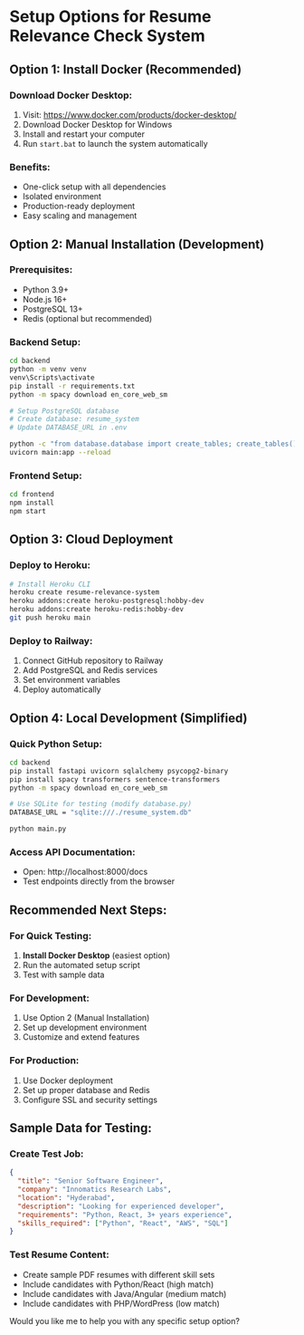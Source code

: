 # Setup Options for Resume Relevance Check System

## Option 1: Install Docker (Recommended)

### Download Docker Desktop:
1. Visit: https://www.docker.com/products/docker-desktop/
2. Download Docker Desktop for Windows
3. Install and restart your computer
4. Run `start.bat` to launch the system automatically

### Benefits:
- One-click setup with all dependencies
- Isolated environment
- Production-ready deployment
- Easy scaling and management

## Option 2: Manual Installation (Development)

### Prerequisites:
- Python 3.9+ 
- Node.js 16+
- PostgreSQL 13+
- Redis (optional but recommended)

### Backend Setup:
```bash
cd backend
python -m venv venv
venv\Scripts\activate
pip install -r requirements.txt
python -m spacy download en_core_web_sm

# Setup PostgreSQL database
# Create database: resume_system
# Update DATABASE_URL in .env

python -c "from database.database import create_tables; create_tables()"
uvicorn main:app --reload
```

### Frontend Setup:
```bash
cd frontend
npm install
npm start
```

## Option 3: Cloud Deployment

### Deploy to Heroku:
```bash
# Install Heroku CLI
heroku create resume-relevance-system
heroku addons:create heroku-postgresql:hobby-dev
heroku addons:create heroku-redis:hobby-dev
git push heroku main
```

### Deploy to Railway:
1. Connect GitHub repository to Railway
2. Add PostgreSQL and Redis services
3. Set environment variables
4. Deploy automatically

## Option 4: Local Development (Simplified)

### Quick Python Setup:
```bash
cd backend
pip install fastapi uvicorn sqlalchemy psycopg2-binary
pip install spacy transformers sentence-transformers
python -m spacy download en_core_web_sm

# Use SQLite for testing (modify database.py)
DATABASE_URL = "sqlite:///./resume_system.db"

python main.py
```

### Access API Documentation:
- Open: http://localhost:8000/docs
- Test endpoints directly from the browser

## Recommended Next Steps:

### For Quick Testing:
1. **Install Docker Desktop** (easiest option)
2. Run the automated setup script
3. Test with sample data

### For Development:
1. Use Option 2 (Manual Installation)
2. Set up development environment
3. Customize and extend features

### For Production:
1. Use Docker deployment
2. Set up proper database and Redis
3. Configure SSL and security settings

## Sample Data for Testing:

### Create Test Job:
```json
{
  "title": "Senior Software Engineer",
  "company": "Innomatics Research Labs",
  "location": "Hyderabad",
  "description": "Looking for experienced developer",
  "requirements": "Python, React, 3+ years experience",
  "skills_required": ["Python", "React", "AWS", "SQL"]
}
```

### Test Resume Content:
- Create sample PDF resumes with different skill sets
- Include candidates with Python/React (high match)
- Include candidates with Java/Angular (medium match)
- Include candidates with PHP/WordPress (low match)

Would you like me to help you with any specific setup option?
